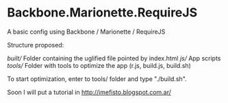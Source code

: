 Backbone.Marionette.RequireJS
=============================

A basic config using Backbone / Marionette / RequireJS 

Structure proposed:

*built/* Folder containing the uglified file pointed by index.html
*js/* App scripts
*tools/* Folder with tools to optimize the app (r.js, build.js, build.sh)

To start optimization, enter to tools/ folder and type "./build.sh".

Soon I will put a tutorial in http://imefisto.blogspot.com.ar/
